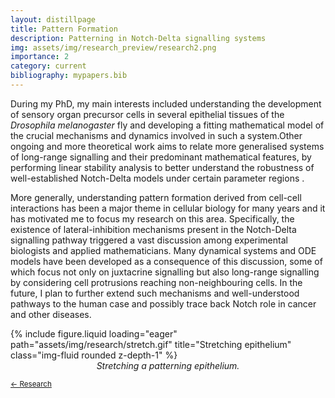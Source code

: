```yaml
---
layout: distillpage
title: Pattern Formation
description: Patterning in Notch-Delta signalling systems
img: assets/img/research_preview/research2.png
importance: 2
category: current
bibliography: mypapers.bib
---
```


During my PhD, my main interests included understanding the development of sensory organ precursor cells in several epithelial tissues of the _Drosophila melanogaster_ fly and developing a fitting mathematical model of the crucial mechanisms and dynamics involved in such a system.Other ongoing and more theoretical work aims to relate more generalised systems of long-range signalling and their predominant mathematical features, by performing linear stability analysis to better understand the robustness of well-established Notch-Delta models under certain parameter regions <d-cite key="berkemeier2023coupling"></d-cite>.

More generally, understanding pattern formation derived from cell-cell interactions has been a major theme in cellular biology for many years and it has motivated me to focus my research on this area. Specifically, the existence of lateral-inhibition mechanisms present in the Notch-Delta signalling pathway triggered a vast discussion among experimental biologists and applied mathematicians. Many dynamical systems and ODE models have been developed as a consequence of this discussion, some of which focus not only on juxtacrine signalling but also long-range signalling by considering cell protrusions reaching non-neighbouring cells. In the future, I plan to further extend such mechanisms and well-understood pathways to the human case and possibly trace back Notch role in cancer and other diseases.

<div class="row">
    <div class="col-sm mt-3 mt-md-0">
        {% include figure.liquid loading="eager" path="assets/img/research/stretch.gif" title="Stretching epithelium" class="img-fluid rounded z-depth-1" %}
        <div class="caption" style="text-align: center; font-style: italic; margin-top: 0px;">
            Stretching a patterning epithelium.
        </div>
    </div>
</div>

<sub>[← Research](/projects/)</sub>